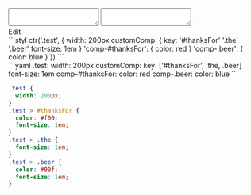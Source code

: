 <div data-size="320" class="code-cont" data-example="multiple-key-merge">
    <div class="code">
        <div class="code-wrap">
            <textarea id="stylus"></textarea>
            <textarea id="css"></textarea>
            <div class="edit-code">
                <span>Edit</span>
            </div>
        </div>
    </div>
</div>


<div data-size="320" data-examples="stylus"></div>
```styl
ctr('.test', {
  width: 200px
  customComp: {
    key: '#thanksFor' '.the' '.beer'
    font-size: 1em
  }
  'comp-#thanksFor': {
    color: red
  }
  'comp-.beer': {
    color: blue
  }
})
```

<div data-size="320" data-examples="yaml"></div>
```yaml
.test:
  width: 200px
  customComp:
    key: ['#thanksFor', .the, .beer]
    font-size: 1em
  comp-#thanksFor:
    color: red
  comp-.beer:
    color: blue
```

```css
.test {
  width: 200px;
}
.test > #thanksFor {
  color: #f00;
  font-size: 1em;
}
.test > .the {
  font-size: 1em;
}
.test > .beer {
  color: #00f;
  font-size: 1em;
}
```
<div class="cf"></div>
